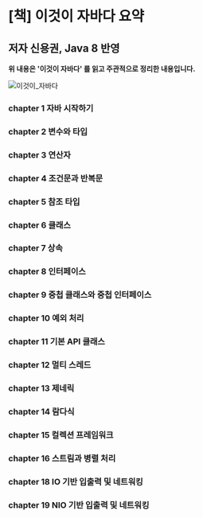 # [책] 이것이 자바다 요약 
## 저자 신용권, Java 8 반영 
**위 내용은 '이것이 자바다' 를 읽고 주관적으로 정리한 내용입니다.**

![이것이_자바다](https://user-images.githubusercontent.com/38216027/58364934-0ce70780-7ef7-11e9-8e8e-a90e19fa3206.jpeg)

### chapter 1 자바 시작하기
### chapter 2 변수와 타입 
### chapter 3 연산자
### chapter 4 조건문과 반복문 
### chapter 5 참조 타입
### chapter 6 클래스
### chapter 7 상속
### chapter 8 인터페이스
### chapter 9 중첩 클래스와 중첩 인터페이스
### chapter 10 예외 처리 
### chapter 11 기본 API 클래스
### chapter 12 멀티 스레드
### chapter 13 제네릭
### chapter 14 람다식
### chapter 15 컬렉션 프레임워크
### chapter 16 스트림과 병렬 처리 
### chapter 18 IO 기반 입출력 및 네트워킹 
### chapter 19 NIO 기반 입출력 및 네트워킹 
